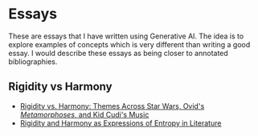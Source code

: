 # Essays

These are essays that I have written using Generative AI. The idea is to 
explore examples of concepts which is very different than writing a good 
essay. I would describe these essays as being closer to annotated 
bibliographies.

## Rigidity vs Harmony

* [Rigidity vs. Harmony: Themes Across Star Wars, Ovid's *Metamorphoses*, and Kid Cudi's Music](rigidity_harmony/rigidity_vs_harmony_themes_across_star_wars_metamorphoses_kid_cudi.pdf)
* [Rigidity and Harmony as Expressions of Entropy in Literature](rigidity_harmony/rigidity_vs_harmony_as_entropy.pdf)
